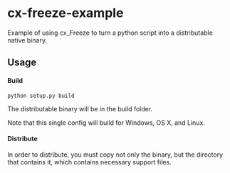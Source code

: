 # cx-freeze-example

Example of using cx_Freeze to turn a python script into a distributable native binary.

## Usage

#### Build

    python setup.py build

The distributable binary will be in the build folder.

Note that this single config will build for Windows, OS X, and Linux.

#### Distribute

In order to distribute, you must copy not only the binary, but the directory that contains it, which contains necessary support files.

